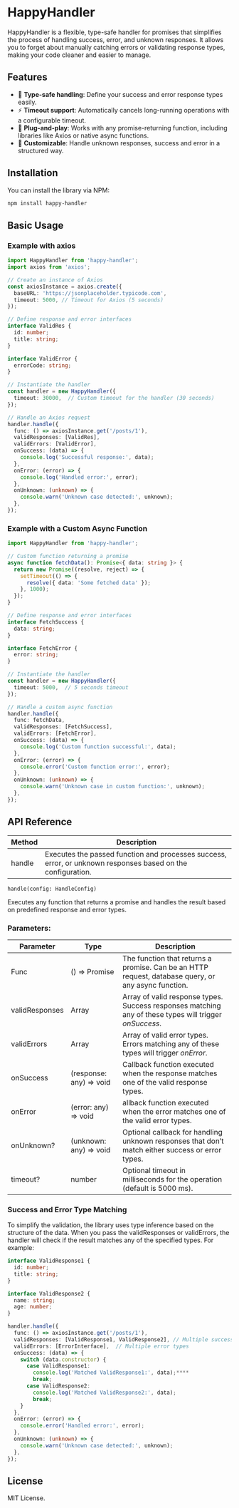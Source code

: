 # HappyHandler

HappyHandler is a flexible, type-safe handler for promises that simplifies the process of handling success, error, and unknown responses. It allows you to forget about manually catching errors or validating response types, making your code cleaner and easier to manage.

## Features

- 🧠 **Type-safe handling**: Define your success and error response types easily.
- ⚡ **Timeout support**: Automatically cancels long-running operations with a configurable timeout.
- 💼 **Plug-and-play**: Works with any promise-returning function, including libraries like Axios or native async functions.
- 🔧 **Customizable**: Handle unknown responses, success and error in a structured way.

## Installation

You can install the library via NPM:

```bash
npm install happy-handler
```

## Basic Usage
### Example with axios

```typescript
import HappyHandler from 'happy-handler';
import axios from 'axios';

// Create an instance of Axios
const axiosInstance = axios.create({
  baseURL: 'https://jsonplaceholder.typicode.com',
  timeout: 5000, // Timeout for Axios (5 seconds)
});

// Define response and error interfaces
interface ValidRes {
  id: number;
  title: string;
}

interface ValidError {
  errorCode: string;
}

// Instantiate the handler
const handler = new HappyHandler({
  timeout: 30000,  // Custom timeout for the handler (30 seconds)
});

// Handle an Axios request
handler.handle({
  func: () => axiosInstance.get('/posts/1'),
  validResponses: [ValidRes],
  validErrors: [ValidError],
  onSuccess: (data) => {
    console.log('Successful response:', data);
  },
  onError: (error) => {
    console.log('Handled error:', error);
  },
  onUnknown: (unknown) => {
    console.warn('Unknown case detected:', unknown);
  },
});
```

### Example with a Custom Async Function

```typescript
import HappyHandler from 'happy-handler';

// Custom function returning a promise
async function fetchData(): Promise<{ data: string }> {
  return new Promise((resolve, reject) => {
    setTimeout(() => {
      resolve({ data: 'Some fetched data' });
    }, 1000);
  });
}

// Define response and error interfaces
interface FetchSuccess {
  data: string;
}

interface FetchError {
  error: string;
}

// Instantiate the handler
const handler = new HappyHandler({
  timeout: 5000,  // 5 seconds timeout
});

// Handle a custom async function
handler.handle({
  func: fetchData,
  validResponses: [FetchSuccess],
  validErrors: [FetchError],
  onSuccess: (data) => {
    console.log('Custom function successful:', data);
  },
  onError: (error) => {
    console.error('Custom function error:', error);
  },
  onUnknown: (unknown) => {
    console.warn('Unknown case in custom function:', unknown);
  },
});
```

## API Reference
| Method | Description |
| -------- | ------- |
| handle | Executes the passed function and processes success, error, or unknown responses based on the configuration. |

```
handle(config: HandleConfig)
```

Executes any function that returns a promise and handles the result based on predefined response and error types.

### Parameters:

| Parameter | Type | Description |
| --------- | ---- | ----------- |
| Func | () => Promise<any> | The function that returns a promise. Can be an HTTP request, database query, or any async function. |
| validResponses | Array<any> | Array of valid response types. Success responses matching any of these types will trigger *onSuccess*. |
| validErrors | Array<any>	 | 	Array of valid error types. Errors matching any of these types will trigger *onError*.
| onSuccess | (response: any) => void | Callback function executed when the response matches one of the valid response types. |
| onError | (error: any) => void | allback function executed when the error matches one of the valid error types. |
| onUnknown? | (unknown: any) => void | Optional callback for handling unknown responses that don’t match either success or error types. |
| timeout? | number | Optional timeout in milliseconds for the operation (default is 5000 ms). |

### Success and Error Type Matching

To simplify the validation, the library uses type inference based on the structure of the data. When you pass the validResponses or validErrors, the handler will check if the result matches any of the specified types. For example:

```typescript
interface ValidResponse1 {
  id: number;
  title: string;
}

interface ValidResponse2 {
  name: string;
  age: number;
}

handler.handle({
  func: () => axiosInstance.get('/posts/1'),
  validResponses: [ValidResponse1, ValidResponse2], // Multiple success types
  validErrors: [ErrorInterface],  // Multiple error types
  onSuccess: (data) => {
    switch (data.constructor) {
      case ValidResponse1:
        console.log('Matched ValidResponse1:', data);****
        break;
      case ValidResponse2:
        console.log('Matched ValidResponse2:', data);
        break;
    }
  },
  onError: (error) => {
    console.error('Handled error:', error);
  },
  onUnknown: (unknown) => {
    console.warn('Unknown case detected:', unknown);
  },
});
```

## License
MIT License.